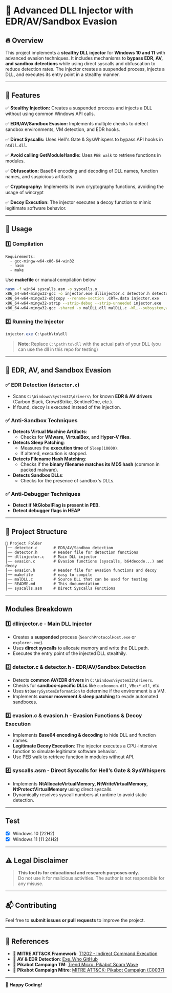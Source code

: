 # 🚀 Advanced DLL Injector with EDR/AV/Sandbox Evasion

## 🔥 Overview
This project implements a **stealthy DLL injector** for **Windows 10 and 11** with advanced evasion techniques. It includes mechanisms to **bypass EDR, AV, and sandbox detections** while using direct syscalls and obfuscation to reduce detection rates. The injector creates a suspended process, injects a DLL, and executes its entry point in a stealthy manner.

---

## 📌 **Features**

✅ **Stealthy Injection:** Creates a suspended process and injects a DLL without using common Windows API calls.

✅ **EDR/AV/Sandbox Evasion:** Implements multiple checks to detect sandbox environments, VM detection, and EDR hooks.

✅ **Direct Syscalls:** Uses Hell's Gate & SysWhispers to bypass API hooks in `ntdll.dll`.

✅ **Avoid calling GetModuleHandle:** Uses `PEB walk` to retrieve functions in modules.

✅ **Obfuscation:** Base64 encoding and decoding of DLL names, function names, and suspicious artifacts.

✅ **Cryptography:** Implements its own cryptography functions, avoiding the usage of wincrypt

✅ **Decoy Execution:** The injector executes a decoy function to mimic legitimate software behavior.

---

## 🚀 **Usage**
### **1️⃣ Compilation**
```info
Requirements:
  - gcc-mingw-w64-x86-64-win32
  - nasm
  - make
```
Use **makefile** or manual compilation below

```bash
nasm -f win64 syscalls.asm -o syscalls.o
x86_64-w64-mingw32-gcc -o injector.exe dllinjector.c detector.h detector.c evasion.c evasion.h syscalls.o -Wno-array-bounds -Wall -lshlwapi -Wl,--section-alignment,4096 -Wl,--gc-sections -Wl,--strip-debug -Wl,--image-base,0x140000000 -O2
x86_64-w64-mingw32-objcopy --rename-section .CRT=.data injector.exe
x86_64-w64-mingw32-strip --strip-debug --strip-unneeded injector.exe
x86_64-w64-mingw32-gcc -shared -o malDLL.dll malDLL.c -Wl,--subsystem,windows -mwindows
```

### **2️⃣ Running the Injector**
```powershell
injector.exe C:\path\to\dll
```
> **Note**: Replace `C:\path\to\dll` with the actual path of your DLL (you can use the dll in this repo for testing)
---

## 🐍 **EDR, AV, and Sandbox Evasion**
### ✅ **EDR Detection (`detector.c`)**
- Scans `C:\Windows\System32\drivers\` for known **EDR & AV drivers** (Carbon Black, CrowdStrike, SentinelOne, etc.).
- If found, decoy is executed instead of the injection.

### ✅ **Anti-Sandbox Techniques**
- **Detects Virtual Machine Artifacts**:
  - Checks for **VMware**, **VirtualBox**, and **Hyper-V files**.
- **Detects Sleep Patching**:
  - Measures the **execution time** of `Sleep(10000)`.
  - If altered, execution is stopped.
- **Detects Filename Hash Matching**:
  - Checks if the **binary filename matches its MD5 hash** (common in packed malware).
- **Detects Sandbox DLLs**:
  - Checks for the presence of sandbox's DLLs.
### ✅ **Anti-Debugger Techniques**
- **Detect if NtGlobalFlag is present in PEB.**
- **Detect debugger flags in HEAP**

---

## 📝 **Project Structure**
```
📂 Project Folder
│── detector.c       # EDR/AV/Sandbox detection
│── detector.h       # Header file for detection functions
│── dllinjector.c    # Main DLL injector
│── evasion.c        # Evasion functions (syscalls, b64decode...) and decoy
│── evasion.h        # Header file for evasion functions and decoy
|── makefile         # easy to compile
|── malDLL.c         # Source DLL that can be used for testing
│── README.md        # This documentation
│── syscalls.asm     # Direct Syscalls Functions
```
---
## Modules Breakdown
### **1️⃣ dllinjector.c - Main DLL Injector**
- Creates a **suspended** process (`SearchProtocolHost.exe` or `explorer.exe`).
- Uses **direct syscalls** to allocate memory and write the DLL path.
- Executes the entry point of the injected DLL stealthily.

### **2️⃣ detector.c & detector.h - EDR/AV/Sandbox Detection**
- Detects **common AV/EDR drivers** in `C:\Windows\System32\drivers`.
- Checks for **sandbox-specific DLLs** like `cuckoomon.dll`, `VBox*.dll`, etc.
- Uses `NtQuerySystemInformation` to determine if the environment is a VM.
- Implements **cursor movement & sleep patching** to evade automated sandboxes.

### **3️⃣ evasion.c & evasion.h - Evasion Functions & Decoy Execution**
- Implements **Base64 encoding & decoding** to hide DLL and function names.
- **Legitimate Decoy Execution**: The injector executes a CPU-intensive function to simulate legitimate software behavior.
- Use PEB walk to retrieve function in modules without API.

### **4️⃣ syscalls.asm - Direct Syscalls for Hell’s Gate & SysWhispers**
- Implements **NtAllocateVirtualMemory, NtWriteVirtualMemory, NtProtectVirtualMemory** using direct syscalls.
- Dynamically resolves syscall numbers at runtime to avoid static detection.

---

## **Test**

- [x] Windows 10 (22H2)
- [x] Windows 11 (11 24H2)

---

## ⚠️ **Legal Disclaimer**
> **This tool is for educational and research purposes only.**  
> Do not use it for malicious activities. The author is not responsible for any misuse.

---

## 📬 **Contributing**
Feel free to **submit issues or pull requests** to improve the project.  

---

## 📜 **References**
- 🔗 **MITRE ATT&CK Framework**: [T1202 - Indirect Command Execution](https://attack.mitre.org/techniques/T1202/)  
- 🔗 **AV & EDR Detection**: [Exe_Who GitHub](https://github.com/Nariod/exe_who)
- 🔗 **Pikabot Campaign TM**: [Trend Micro: Pikabot Spam Wave](https://www.trendmicro.com/en_us/research/24/a/a-look-into-pikabot-spam-wave-campaign.html)
- 🔗 **Pikabot Campaign Mitre**: [MITRE ATT&CK: Pikabot Campaign (C0037)](https://attack.mitre.org/campaigns/C0037/)

---

🚀 **Happy Coding!**

